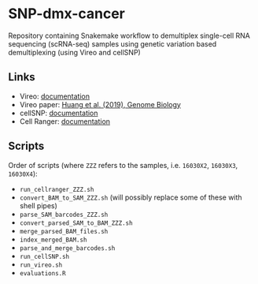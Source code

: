 # SNP-dmx-cancer

Repository containing Snakemake workflow to demultiplex single-cell RNA sequencing (scRNA-seq) samples using genetic variation based demultiplexing (using Vireo and cellSNP)


## Links

- Vireo: [documentation](https://vireosnp.readthedocs.io/en/latest/index.html)
- Vireo paper: [Huang et al. (2019), Genome Biology](https://genomebiology.biomedcentral.com/articles/10.1186/s13059-019-1865-2)
- cellSNP: [documentation](https://github.com/single-cell-genetics/cellSNP)
- Cell Ranger: [documentation](https://support.10xgenomics.com/single-cell-gene-expression/software/overview/welcome)


## Scripts

Order of scripts (where `ZZZ` refers to the samples, i.e. `16030X2`, `16030X3`, `16030X4`):

- `run_cellranger_ZZZ.sh`
- `convert_BAM_to_SAM_ZZZ.sh` (will possibly replace some of these with shell pipes)
- `parse_SAM_barcodes_ZZZ.sh`
- `convert_parsed_SAM_to_BAM_ZZZ.sh`
- `merge_parsed_BAM_files.sh`
- `index_merged_BAM.sh`
- `parse_and_merge_barcodes.sh`
- `run_cellSNP.sh`
- `run_vireo.sh`
- `evaluations.R`

